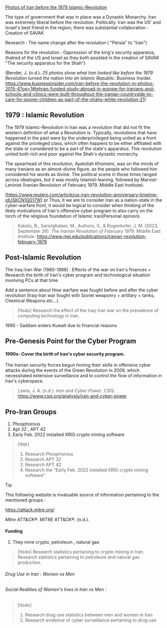[Photos of Iran before the 1979 Islamic-Revolution](https://www.businessinsider.com/iran-before-the-revolution-in-photos-2015-4?op=1#in-1953-the-shah-had-to-flee-iran-after-a-western-backed-coup-to-overthrow-iranian-prime-minister-mohammad-mosaddegh-failed-a-second-coup-succeeded-in-overthrowing-mosaddegh-who-wanted-to-nationalize-the-iranian-oil-industry-to-britains-chagrin-and-the-shah-returned-to-the-country-5)


The type of government that was in place was a Dynastic Monarchy.
Iran was extremely liberal before the revolution.
Politically. Iran was the US' and Israel's best friend in the region; there was substantial collaboration : Creation of SAVAK 

Research : The name change after the revolution  ( "Persia" to "Iran")


Reasons for the revolution : Oppression of the king's security apparatus, (hatred of the US and Israel as they both assisted in the creation of SAVAK "The security apparatus for the Shah")





(Bender, J. (n.d.). _25 photos show what Iran looked like before the 1979 Revolution turned the nation into an Islamic Republic_. Business Insider. https://www.businessinsider.com/iran-before-the-revolution-in-photos-2015-4?op=1#tehran-funded-study-abroad-in-europe-for-iranians-and-schools-and-clinics-were-built-throughout-the-iranian-countryside-to-care-for-poorer-children-as-part-of-the-shahs-white-revolution-21)
## 1979 : Islamic Revolution


The 1979 Islamic-Revolution in Iran was a revolution that did not fit the western definition of what a Revolution is. Typically, revolutions that have happened in the past were by the underprivileged being united as a front against the privileged class, which often happens to be either affiliated with the state or considered to be a part of the state's apparatus.  This revolution united both rich and poor against the Shah's dynastic monarchy. 

The spearhead of this revolution, Ayatollah Khomeini, was on the minds of many Iranians as an almost-divine figure, as the people who followed him considered his words as divine. The political scene in those times ranged across idealogies, but it was mostly Islamist-leaning, followed by Marxist-Leninist (Iranian Revolution of February 1979. Middle East Institute).

[https://www.reuters.com/article/us-iran-revolution-anniversary-timeline-idUSKCN1Q017W]
pr
Thus, it we are to consider Iran as a nation-state in the cyber-warfare front, it would be logical to consider when thinking of the likely motivations of Iran's offensive cyber program to also carry on the torch of the religious foundation of Islamic Iran(Personal opinion). 






>Katulis, B., Sariolghalam, M., Authors, V., & Rogenhofer, J. M. (2023, September 26). _The Iranian Revolution of February 1979_. Middle East Institute. https://www.mei.edu/publications/iranian-revolution-february-1979
## Post-Islamic Revolution 

The Iraq-Iran War (1980-1988) : Effects of the war on Iran's finances + Research the birth of Iran's cyber program and technological situation involving PCs at that time. 


Add a sentence about How warfare was fought before and after the cyber revolution (Iraq-Iran war fought with Soviet weaponry + artillary + tanks, Chemical Weapons etc...)


> [!todo] 
> Research the effect of the Iraq-Iran war on the prevalence of computing technology in Iran.
> 



1990 - Saddam enters Kuwait due to financial reasons 


## Pre-Genesis Point for the Cyber Program 


#### 1990s- Cover the birth of Iran's cyber security program. 



The Iranian security forces begun honing their skills in offensive cyber attacks during the events of the Green Revolution in 2009, which necessitated extensive surveillance and to control the flow of information in Iran's cyberspace.   

> Lewis, J. A. (n.d.). _Iran and Cyber Power_. CSIS. https://www.csis.org/analysis/iran-and-cyber-power



## Pro-Iran Groups

1. Phosphorous 
2. Apt 32 , APT 42 
3. Early Feb. 2022 installed XRIG crypto mining software


> [!tldr] 
> 1. Research Phosphorous
> 2. Research APT 32
> 3. Research APT 42
> 4. Research the "Early Feb. 2022 installed XRIG crypto mining software"


> [!tip] 
> This following website is invaluable source of information pertaining to the mentioned groups : 
> 
>https://attack.mitre.org/
>
>_Mitre ATT&CK®_. MITRE ATT&CK®. (n.d.). 
 



#### Funding 

1. They mine crypto, petroleum , natural gas 

> [!todo] 
> Research statistics pertaining to crypto mining in Iran. 
> Research statistics pertaining to petroleum and natural gas production.
 



###### Drug Use in Iran : Women vs Men 
###### Social Realities of Women's lives in Iran vs Men : 

> [!todo] 
> 1. Research drug use statistics between men and women in Iran
> 2. Research evidence of cyber surveillance pertaining to drug use

